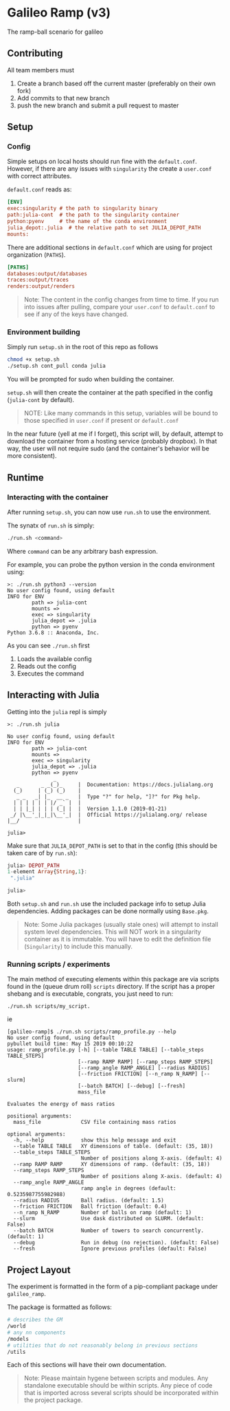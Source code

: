 # Galileo Ramp (v3)

The ramp-ball scenario for galileo

## Contributing

All team members must 

1. Create a branch based off the current master (preferably on their own fork)
2. Add commits to that new branch
3. push the new branch and submit a pull request to master

## Setup

### Config

Simple setups on local hosts should run fine with the `default.conf`.
However, if there are any issues with `singularity` the create a `user.conf`
with correct attributes.

`default.conf` reads as:
```ini
[ENV]
exec:singularity # the path to singularity binary
path:julia-cont  # the path to the singularity container
python:pyenv     # the name of the conda environment
julia_depot:.julia  # the relative path to set JULIA_DEPOT_PATH
mounts:
```
There are additional sections in `default.conf` which are using for 
project organization (`PATHS`).

```ini
[PATHS]
databases:output/databases
traces:output/traces
renders:output/renders
```

> Note: 
The content in the config changes from time to time. If you run into issues after pulling, compare your `user.conf` to `default.conf` to see if any of the keys have changed.

### Environment building

Simply run `setup.sh` in the root of this repo as follows

```bash
chmod +x setup.sh
./setup.sh cont_pull conda julia
```

You will be prompted for sudo when building the container.

`setup.sh` will then create the container at the path specified in the config (`julia-cont` by default).

> NOTE: Like many commands in this setup, variables will be bound to those specified in `user.conf` if present or `default.conf`

In the near future (yell at me if I forget), this script will, by default, attempt to download the container from a hosting service (probably dropbox). In that way, the user will not require sudo (and the container's behavior will be more consistent).

## Runtime


### Interacting with the container

After running `setup.sh`, you can now use `run.sh` to use the environment.

The synatx of `run.sh` is simply:
```bash
./run.sh <command>
```

Where `command` can be any arbitrary bash expression.

For example, you can probe the python version in the conda environment using:
```
>: ./run.sh python3 --version
No user config found, using default
INFO for ENV
        path => julia-cont
        mounts => 
        exec => singularity
        julia_depot => .julia
        python => pyenv
Python 3.6.8 :: Anaconda, Inc.

```
As you can see `./run.sh` first

1. Loads the available config
2. Reads out the config
3. Executes the command

## Interacting with Julia

Getting into the `julia` repl is simply

```
>: ./run.sh julia
```
```
No user config found, using default
INFO for ENV
        path => julia-cont
        mounts => 
        exec => singularity
        julia_depot => .julia
        python => pyenv
               _
   _       _ _(_)_     |  Documentation: https://docs.julialang.org
  (_)     | (_) (_)    |
   _ _   _| |_  __ _   |  Type "?" for help, "]?" for Pkg help.
  | | | | | | |/ _` |  |
  | | |_| | | | (_| |  |  Version 1.1.0 (2019-01-21)
 _/ |\__'_|_|_|\__'_|  |  Official https://julialang.org/ release
|__/                   |

julia> 
```

Make sure that `JULIA_DEPOT_PATH` is set to that in the config (this should be taken care of by `run.sh`):

```julia
julia> DEPOT_PATH
1-element Array{String,1}:
 ".julia"

julia> 

```

Both `setup.sh` and `run.sh` use the included package info to setup Julia dependencies. Adding packages can be done normally using `Base.pkg`.

>Note:
Some Julia packages (usually stale ones) will attempt to install system level dependencies. This will NOT work in a singularity container as it is immutable. You will have to edit the definition file (`Singularity`) to include this manually.

### Running scripts / experiments

The main method of executing elements within this package are via scripts found in the (queue drum roll) `scripts` directory. If the script has a proper shebang and is executable, congrats, you just need to run:

`./run.sh scripts/my_script.`

ie
```
[galileo-ramp]$ ./run.sh scripts/ramp_profile.py --help
No user config found, using default
pybullet build time: May 15 2019 00:10:22
usage: ramp_profile.py [-h] [--table TABLE TABLE] [--table_steps TABLE_STEPS]
                       [--ramp RAMP RAMP] [--ramp_steps RAMP_STEPS]
                       [--ramp_angle RAMP_ANGLE] [--radius RADIUS]
                       [--friction FRICTION] [--n_ramp N_RAMP] [--slurm]
                       [--batch BATCH] [--debug] [--fresh]
                       mass_file

Evaluates the energy of mass ratios

positional arguments:
  mass_file             CSV file containing mass ratios

optional arguments:
  -h, --help            show this help message and exit
  --table TABLE TABLE   XY dimensions of table. (default: (35, 18))
  --table_steps TABLE_STEPS
                        Number of positions along X-axis. (default: 4)
  --ramp RAMP RAMP      XY dimensions of ramp. (default: (35, 18))
  --ramp_steps RAMP_STEPS
                        Number of positions along X-axis. (default: 4)
  --ramp_angle RAMP_ANGLE
                        ramp angle in degrees (default: 0.5235987755982988)
  --radius RADIUS       Ball radius. (default: 1.5)
  --friction FRICTION   Ball friction (default: 0.4)
  --n_ramp N_RAMP       Number of balls on ramp (default: 1)
  --slurm               Use dask distributed on SLURM. (default: False)
  --batch BATCH         Number of towers to search concurrently. (default: 1)
  --debug               Run in debug (no rejection). (default: False)
  --fresh               Ignore previous profiles (default: False)

```

## Project Layout

The experiment is formatted in the form of a pip-compliant package under `galileo_ramp`.

The package is formatted as follows:

```bash
# describes the GM
/world 
# any nn components
/models
# utilities that do not reasonably belong in previous sections
/utils
```

Each of this sections will have their own documentation.

>Note:
Please maintain hygene between scripts and modules. Any standalone executable should be within scripts. Any piece of code that is imported across several scripts should be incorporated within the project package.

